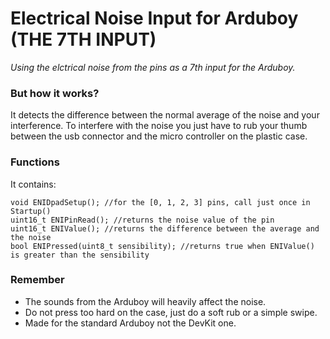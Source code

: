 # Electrical Noise Input for Arduboy (THE 7TH INPUT)
*Using the elctrical noise from the pins as a 7th input for the Arduboy.*

### But how it works? 
It detects the difference between the normal average of the noise and your interference.
To interfere with the noise you just have to rub your thumb between
the usb connector and the micro controller on the plastic case.

### Functions
It contains:
```
void ENIDpadSetup(); //for the [0, 1, 2, 3] pins, call just once in Startup()
uint16_t ENIPinRead(); //returns the noise value of the pin
uint16_t ENIValue(); //returns the difference between the average and the noise
bool ENIPressed(uint8_t sensibility); //returns true when ENIValue() is greater than the sensibility
```

### Remember
- The sounds from the Arduboy will heavily affect the noise.
- Do not press too hard on the case, just do a soft rub or a simple swipe.
- Made for the standard Arduboy not the DevKit one.
